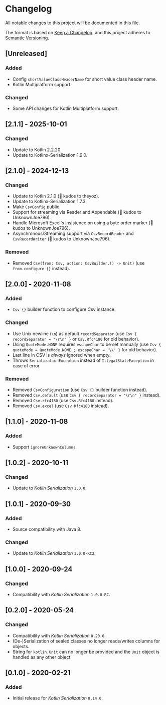 # Changelog

All notable changes to this project will be documented in this file.

The format is based on [Keep a Changelog](https://keepachangelog.com/en/1.0.0/),
and this project adheres to [Semantic Versioning](https://semver.org/spec/v2.0.0.html).

## [Unreleased]

### Added

- Config `shortValueClassHeaderName` for short value class header name.
- Kotlin Multiplatform support.

### Changed

- Some API changes for Kotlin Multiplatform support.

## [2.1.1] - 2025-10-01

### Changed

- Update to Kotlin 2.2.20.
- Update to Kotlinx-Serialization 1.9.0.

## [2.1.0] - 2024-12-13

### Changed

- Update to Kotlin 2.1.0 (🏅 kudos to theyoz).
- Update to Kotlinx-Serialization 1.7.3.
- Make `CsvConfig` public.
- Support for streaming via Reader and Appendable (🏅 kudos to UnknownJoe796).
- Handle Microsoft Excel's insistence on using a byte order marker (🏅 kudos to UnknownJoe796).
- Asynchronous/Streaming support via `CsvRecordReader` and `CsvRecordWriter` (🏅 kudos to UnknownJoe796).

### Removed

- Removed `Csv(from: Csv, action: CsvBuilder.() -> Unit)` (use `from.configure {}` instead).

## [2.0.0] - 2020-11-08

### Added

- `Csv {}` builder function to configure Csv instance.

### Changed

- Use Unix newline (`\n`) as default `recordSeparator` (use `Csv { recordSeparator = "\r\n" }` or
  `Csv.Rfc4180` for old behavior).
- Using `QuoteMode.NONE` requires `escapeChar` to be set manually (use
  `Csv { quoteMode = QuoteMode.NONE ; escapeChar = '\\' }` for old behavior).
- Last line in CSV is *always* ignored when empty.
- Throws `SerializationException` instead of `IllegalStateException` in case of error.

### Removed

- Removed `CsvConfiguration` (use `Csv {}` builder function instead).
- Removed `Csv.default` (use `Csv { recordSeparator = "\r\n" }` instead).
- Removed `Csv.rfc4180` (use `Csv.Rfc4180` instead).
- Removed `Csv.excel` (use `Csv.Rfc4180` instead).

## [1.1.0] - 2020-11-08

### Added

- Support `ignoreUnknownColumns`.

## [1.0.2] - 2020-10-11

### Changed

- Update to *Kotlin Serialization* `1.0.0`.

## [1.0.1] - 2020-09-30

### Added

- Source compatibility with Java 8.

### Changed

- Update to *Kotlin Serialization* `1.0.0-RC2`.

## [1.0.0] - 2020-09-24

### Changed

- Compatibility with *Kotlin Serialization* `1.0.0-RC`.

## [0.2.0] - 2020-05-24

### Changed

- Compatibility with *Kotlin Serialization* `0.20.0`.
- (De-)Serialization of sealed classes no longer reads/writes columns for objects.
- String for `kotlin.Unit` can no longer be provided and the `Unit` object is handled as any other object.

## [0.1.0] - 2020-02-21

### Added

- Initial release for *Kotlin Serialization* `0.14.0`.
